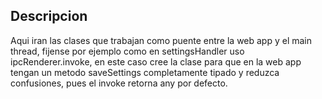## Descripcion

Aqui iran las clases que trabajan como puente entre la web app y el main thread, fijense
por ejemplo como en settingsHandler uso ipcRenderer.invoke, en este caso cree la clase
para que en la web app tengan un metodo saveSettings completamente tipado y reduzca confusiones,
pues el invoke retorna any por defecto.
